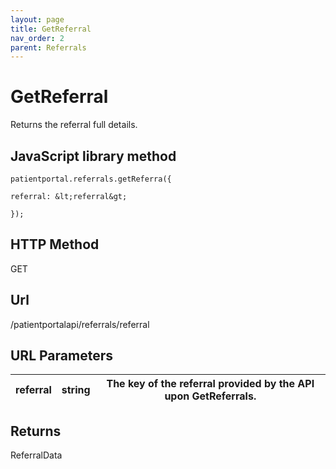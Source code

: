 ```yaml
---
layout: page
title: GetReferral
nav_order: 2
parent: Referrals
---
```


# GetReferral

Returns the referral full details.

## JavaScript library method

```
patientportal.referrals.getReferra({

referral: &lt;referral&gt;

});
```

## HTTP Method

GET

## ****Url****

/patientportalapi/referrals/referral

## URL Parameters

| referral | string | The key of the referral provided by the API upon GetReferrals. |
| --- | --- | --- |

## Returns

ReferralData
